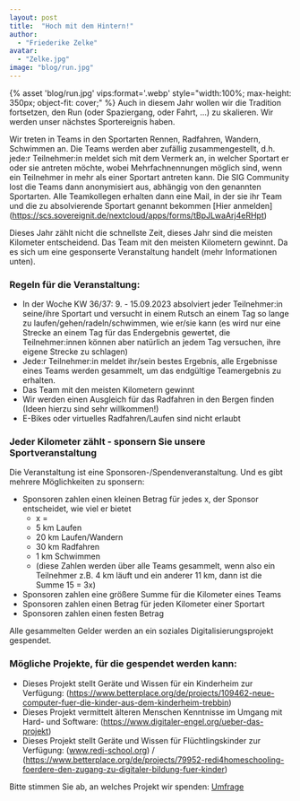 ```yaml
---
layout: post
title:  "Hoch mit dem Hintern!"
author:
  - "Friederike Zelke"
avatar: 
  - "Zelke.jpg"
image: "blog/run.jpg"
---
```

{% asset 'blog/run.jpg' vips:format='.webp' style="width:100%; max-height: 350px; object-fit: cover;" %}
Auch in diesem Jahr wollen wir die Tradition fortsetzen, den Run (oder Spaziergang, oder Fahrt, ...) zu skalieren. Wir werden unser nächstes Sportereignis haben.

Wir treten in Teams in den Sportarten Rennen, Radfahren, Wandern, Schwimmen an. Die Teams werden aber zufällig zusammengestellt, d.h. jede:r Teilnehmer:in meldet sich mit dem Vermerk an, in welcher Sportart er oder sie antreten möchte, wobei Mehrfachnennungen möglich sind, wenn ein Teilnehmer in mehr als einer Sportart antreten kann. Die SIG Community lost die Teams dann anonymisiert aus, abhängig von den genannten Sportarten. Alle Teamkollegen erhalten dann eine Mail, in der sie ihr Team und die zu absolvierende Sportart genannt bekommen [Hier anmelden] (https://scs.sovereignit.de/nextcloud/apps/forms/tBpJLwaArj4eRHpt)

Dieses Jahr zählt nicht die schnellste Zeit, dieses Jahr sind die meisten Kilometer entscheidend. Das Team mit den meisten Kilometern gewinnt. Da es sich um eine gesponserte Veranstaltung handelt (mehr Informationen unten). 

### Regeln für die Veranstaltung:
* In der Woche KW 36/37: 9. - 15.09.2023 absolviert jeder Teilnehmer:in seine/ihre Sportart und versucht in einem Rutsch an einem Tag so lange zu laufen/gehen/radeln/schwimmen, wie er/sie kann (es wird nur eine Strecke an einem Tag für das Endergebnis gewertet, die Teilnehmer:innen können aber natürlich an jedem Tag versuchen, ihre eigene Strecke zu schlagen)
* Jede:r Teilnehmer:in meldet ihr/sein bestes Ergebnis, alle Ergebnisse eines Teams werden gesammelt, um das endgültige Teamergebnis zu erhalten.
* Das Team mit den meisten Kilometern gewinnt
* Wir werden einen Ausgleich für das Radfahren in den Bergen finden (Ideen hierzu sind sehr willkommen!)
* E-Bikes oder virtuelles Radfahren/Laufen sind nicht erlaubt


### Jeder Kilometer zählt - sponsern Sie unsere Sportveranstaltung
Die Veranstaltung ist eine Sponsoren-/Spendenveranstaltung. Und es gibt mehrere Möglichkeiten zu sponsern:
* Sponsoren zahlen einen kleinen Betrag für jedes x, der Sponsor entscheidet, wie viel er bietet
    * x =
    * 5 km Laufen
    * 20 km Laufen/Wandern
    * 30 km Radfahren
    * 1 km Schwimmen
    * (diese Zahlen werden über alle Teams gesammelt, wenn also ein Teilnehmer z.B. 4 km läuft und ein anderer 11 km, dann ist die Summe 15 = 3x)
* Sponsoren zahlen eine größere Summe für die Kilometer eines Teams
* Sponsoren zahlen einen Betrag für jeden Kilometer einer Sportart
* Sponsoren zahlen einen festen Betrag

Alle gesammelten Gelder werden an ein soziales Digitalisierungsprojekt gespendet.

### Mögliche Projekte, für die gespendet werden kann:
* Dieses Projekt stellt Geräte und Wissen für ein Kinderheim zur Verfügung: (https://www.betterplace.org/de/projects/109462-neue-computer-fuer-die-kinder-aus-dem-kinderheim-trebbin)
* Dieses Projekt vermittelt älteren Menschen Kenntnisse im Umgang mit Hard- und Software: (https://www.digitaler-engel.org/ueber-das-projekt) 
* Dieses Projekt stellt Geräte und Wissen für Flüchtlingskinder zur Verfügung: (www.redi-school.org) / (https://www.betterplace.org/de/projects/79952-redi4homeschooling-foerdere-den-zugang-zu-digitaler-bildung-fuer-kinder)

Bitte stimmen Sie ab, an welches Projekt wir spenden: [Umfrage](https://scs.sovereignit.de/nextcloud/apps/polls/s/ptvcZeIOyhAZa4yA)
